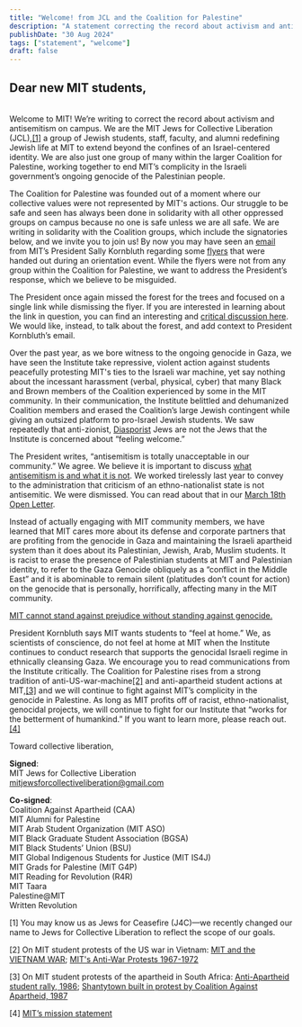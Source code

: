```yaml
---
title: "Welcome! from JCL and the Coalition for Palestine"
description: "A statement correcting the record about activism and antisemitism on campus"
publishDate: "30 Aug 2024"
tags: ["statement", "welcome"]
draft: false
---
```


<h2> Dear new MIT students,</h2>
<br/>
Welcome to MIT! We’re writing to correct the record about activism and antisemitism on campus. We are the MIT Jews for Collective Liberation (JCL),<a href="#footnote-1">[1]</a> a group of Jewish students, staff, faculty, and alumni redefining Jewish life at MIT to extend beyond the confines of an Israel-centered identity. We are also just one group of many within the larger Coalition for Palestine, working together to end MIT’s complicity in the Israeli government’s ongoing genocide of the Palestinian people.

The Coalition for Palestine was founded out of a moment where our collective values were not represented by MIT's actions. Our struggle to be safe and seen has always been done in solidarity with all other oppressed groups on campus because no one is safe unless we are all safe. We are writing in solidarity with the Coalition groups, which include the signatories below, and we invite you to join us!
By now you may have seen an [email](https://archive.ph/NPP29) from MIT’s President Sally Kornbluth regarding some [flyers](https://drive.proton.me/urls/PSQZZJFVAG#T6PvDdtarK76) that were handed out during an orientation event. While the flyers were not from any group within the Coalition for Palestine, we want to address the President’s response, which we believe to be misguided.

The President once again missed the forest for the trees and focused on a single link while dismissing the flyer. If you are interested in learning about the  link in question, you can find an interesting and [critical discussion here](https://jewishcurrents.org/the-mapping-project). We would like, instead, to talk about the forest, and add context to President Kornbluth’s email.

Over the past year, as we bore witness to the ongoing genocide in Gaza, we have seen the Institute take repressive, violent action against students peacefully protesting MIT's ties to the Israeli war machine, yet say nothing about the incessant harassment (verbal, physical, cyber) that many Black and Brown members of the Coalition experienced by some in the MIT community. In their communication, the Institute belittled and dehumanized Coalition members and erased the Coalition’s large Jewish contingent while giving an outsized platform to pro-Israel Jewish students. We saw repeatedly that anti-zionist, [Diasporist](https://thetech.com/2024/05/30/isaac-gendler-dias) Jews are not the Jews that the Institute is concerned about “feeling welcome.”

The President writes, “antisemitism is totally unacceptable in our community.” We agree. We believe it is important to discuss [what antisemitism is and what it is not](https://jerusalemdeclaration.org/). We worked tirelessly last year to convey to the administration that criticism of an ethno-nationalist state is not antisemitic. We were dismissed. You can read about that in our [March 18th Open Letter](https://mit-j4c.github.io/posts/open-letter/).

Instead of actually engaging with MIT community members, we have learned that MIT cares more about its defense and corporate partners that are profiting from the genocide in Gaza and maintaining the Israeli apartheid system than it does about its Palestinian, Jewish, Arab, Muslim students. It is racist to erase the presence of Palestinian students at MIT and Palestinian identity, to refer to the Gaza Genocide obliquely as a “conflict in the Middle East” and it is abominable to remain silent (platitudes don’t count for action) on the genocide that is personally, horrifically, affecting many in the MIT community.

<u>MIT cannot stand against prejudice without standing against genocide.</u>

President Kornbluth says MIT wants students to “feel at home.” We, as scientists of conscience, do not feel at home at MIT when the Institute continues to conduct research that supports the genocidal Israeli regime in ethnically cleansing Gaza.
We encourage you to read communications from the Institute critically. The Coalition for Palestine rises from a strong tradition of anti-US-war-machine<a href="#footnote-2">[2]</a> and anti-apartheid student actions at MIT,<a href="#footnote-3">[3]</a> and we will continue to fight against MIT’s complicity in the genocide in Palestine. As long as MIT profits off of racist, ethno-nationalist, genocidal projects, we will continue to fight for our Institute that “works for the betterment of humankind.”
If you want to learn more, please reach out.<br/><a href="#footnote-4">[4]</a>

Toward collective liberation,

**Signed**:<br/>
MIT Jews for Collective Liberation<br/>
mitjewsforcollectiveliberation@gmail.com

**Co-signed**:<br/>
Coalition Against Apartheid (CAA) <br/>
MIT Alumni for Palestine<br/>
MIT Arab Student Organization (MIT ASO) <br/>
MIT Black Graduate Student Association (BGSA) <br/>
MIT Black Students’ Union (BSU) <br/>
MIT Global Indigenous Students for Justice (MIT IS4J) <br/>
MIT Grads for Palestine (MIT G4P) <br/>
MIT Reading for Revolution (R4R) <br/>
MIT Taara <br/>
Palestine@MIT<br/>
Written Revolution

<p id="footnote-1">[1] You may know us as Jews for Ceasefire (J4C)—we recently changed our name to Jews for Collective Liberation to reflect the scope of our goals.</p>
<p id="footnote-2">[2] On MIT student protests of the US war in Vietnam: <a href="https://eswar.io/Vietnam/index.html" target="_blank">MIT and the VIETNAM WAR</a>;  <a href="https://scienceandrevolution.org/blog/2016/7/8/v7rxigo0aw4it8niy6k4szbm4yiq2i" target="_blank">MIT's Anti-War Protests 1967-1972</a>
</p>
<p id="footnote-3">[3] On MIT student protests of the apartheid in South Africa: <a href="https://www.blackhistory.mit.edu/archive/anti-apartheid-student-rally-1986" target="_blank">Anti-Apartheid student rally, 1986</a>;  <a href="https://www.blackhistory.mit.edu/archive/shantytown-built-protest-coalition-against-apartheid-1987" target="_blank">Shantytown built in protest by Coalition Against Apartheid, 1987</a>
</p>
<p id="footnote-4">[4] <a href="https://www.mit.edu/about/mission-statement/" target="_blank">MIT’s mission statement</a></p>
